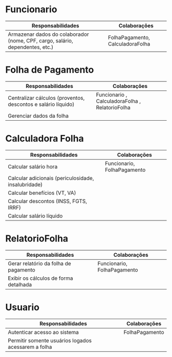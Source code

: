 # Funcionario

| Responsabilidades                                                             | Colaborações                     |
| ----------------------------------------------------------------------------- | -------------------------------- |
| Armazenar dados do colaborador (nome, CPF, cargo, salário, dependentes, etc.) | FolhaPagamento, CalculadoraFolha |

# Folha de Pagamento

| Responsabilidades                                             | Colaborações                                    |
| ------------------------------------------------------------- | ----------------------------------------------- |
| Centralizar cálculos (proventos, descontos e salário líquido) | Funcionario , CalculadoraFolha , RelatorioFolha |
| Gerenciar dados da folha                                      |                                                 |

# Calculadora Folha

| Responsabilidades                                   | Colaborações                |
| --------------------------------------------------- | --------------------------- |
| Calcular salário hora                               | Funcionario, FolhaPagamento |
| Calcular adicionais (periculosidade, insalubridade) |                             |
| Calcular benefícios (VT, VA)                        |                             |
| Calcular descontos (INSS, FGTS, IRRF)               |                             |
| Calcular salário líquido                            |                             |

# RelatorioFolha

| Responsabilidades                     | Colaborações                |
| ------------------------------------- | --------------------------- |
| Gerar relatório da folha de pagamento | Funcionario, FolhaPagamento |
| Exibir os cálculos de forma detalhada |                             |

# Usuario

| Responsabilidades                                   | Colaborações   |
| --------------------------------------------------- | -------------- |
| Autenticar acesso ao sistema                        | FolhaPagamento |
| Permitir somente usuários logados acessarem a folha |                |

